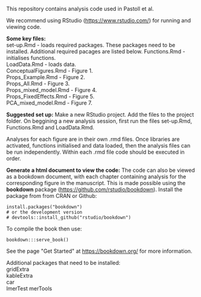 This repository contains analysis code used in Pastoll et al.

We recommend using RStudio (https://www.rstudio.com/) for running and viewing code.

**Some key files:**  
set-up.Rmd  - loads required packages. These packages need to be installed. Additional required pacages are listed below.
Functions.Rmd - initialises functions.  
LoadData.Rmd - loads data.  
ConceptualFigures.Rmd - Figure 1.  
Props_Example.Rmd - Figure 2.  
Props_All.Rmd - Figure 3.  
Props_mixed_model.Rmd - Figure 4.  
Props_FixedEffects.Rmd - Figure 5.  
PCA_mixed_model.Rmd - Figure 7.  

**Suggested set up:**
Make a new RStudio project. Add the files to the project folder. On beggining a new analysis session, first run the files set-up.Rmd, Functions.Rmd and LoadData.Rmd.

Analyses for each figure are in their own .rmd files. Once libraries are activated, functions initialised and data loaded, then the analysis files can be run independently. Within each .rmd file code should be executed in order.

**Generate a html document to view the code:**
The code can also be viewed as a bookdown document, with each chapter containing analysis for the corresponding figure in the manuscript. This is made possible using the **bookdown** package (https://github.com/rstudio/bookdown). Install the package from from CRAN or Github:

```{r eval=FALSE}
install.packages("bookdown")
# or the development version
# devtools::install_github("rstudio/bookdown")
```
To compile the book then use:
```
bookdown:::serve_book()
```

See the page "Get Started" at https://bookdown.org/ for more information.


Additional packages that need to be installed:  
gridExtra  
kableExtra  
car  
lmerTest
merTools

